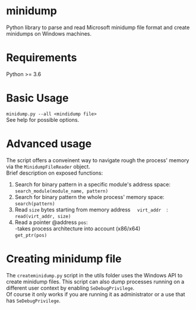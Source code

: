 # minidump
Python library to parse and read Microsoft minidump file format and create minidumps on Windows machines.

# Requirements
Python >= 3.6

# Basic Usage
```minidump.py --all <mindidump file>  ```  
See help for possible options.

# Advanced usage
The script offers a conveinent way to navigate rough the process' memory via the ```MinidumpFileReader``` object.  
Brief description on exposed functions:
1. Search for binary pattern in a specific module's address space:  
  ```search_module(module_name, pattern)```
2. Search for binary pattern the whole process' memory space:  
	```search(pattern)```
3. Read ```size``` bytes starting from memory address ```	virt_addr	```:  
	```read(virt_addr, size)```
4. Read a pointer @address ```pos```:  
  -takes process architecture into account (x86/x64)  
  ```get_ptr(pos)```

# Creating minidump file
The ```createminidump.py``` script in the utils folder uses the Windows API to create minidump files. This script can also dump processes running on a different user context by enabling ```SeDebugPrivilege```.  
Of course it only works if you are running it as administrator or a use that has ```SeDebugPrivilege```.
